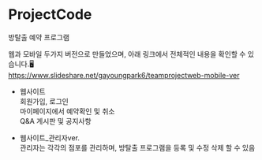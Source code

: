 # ProjectCode

방탈출 예약 프로그램</br>

웹과 모바일 두가지 버전으로 만들었으며, 아래 링크에서 전체적인 내용을 확인할 수 있습니다.🖥️</br>
https://www.slideshare.net/gayoungpark6/teamprojectweb-mobile-ver

* 웹사이트</br>
회원가입, 로그인</br>
마이페이지에서 예약확인 및 취소</br>
Q&A 게시판 및 공지사항</br>

* 웹사이트_관리자ver.</br>
관리자는 각각의 점포를 관리하며, 방탈출 프로그램을 등록 및 수정 삭제 할 수 있음</br>
